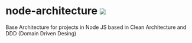 # node-architecture <img src="https://www.vectorlogo.zone/logos/nodejs/nodejs-horizontal.svg">
Base Architecture for projects in Node JS based in Clean Architecture and DDD (Domain Driven Desing)
